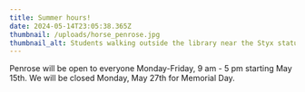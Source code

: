```yaml
---
title: Summer hours!
date: 2024-05-14T23:05:38.365Z
thumbnail: /uploads/horse_penrose.jpg
thumbnail_alt: Students walking outside the library near the Styx statue
---
```

Penrose will be open to everyone Monday-Friday, 9 am - 5 pm starting May 15th. We will be closed Monday, May 27th for Memorial Day.